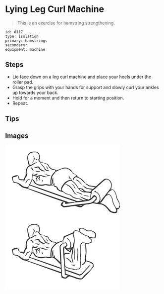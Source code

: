 # Lying Leg Curl Machine
> This is an exercise for hamstring strengthening.

``` 
id: 0117 
type: isolation 
primary: hamstrings 
secondary:  
equipment: machine 
``` 

## Steps

 - Lie face down on a leg curl machine and place your heels under the roller pad.
 - Grasp the grips with your hands for support and slowly curl your ankles up towards your back.
 - Hold for a moment and then return to starting position.
 - Repeat.

## Tips


## Images

<svg width="278pt" height="175pt" viewBox="0 0 278 175" xmlns="http://www.w3.org/2000/svg">
  <g fill="#FFF">
    <path d="M0 0h278v148.5c-2.13-2.72-.65-6.27-1.23-9.38-1.22-3.73-3.69-6.88-5.52-10.3-1.72-7.1-2.77-15.13-8.48-20.31-2.21-2.09-5.35-1.1-8.01-.93.59-.65 1.79-1.95 2.38-2.6.72-5.7 2.19-12.35-1.83-17.21-3.2-4.95-10.16-8.27-15.66-5.17-6.94 5.59-13.41 11.75-20.13 17.6-4.75-1.33-9.7-1.35-14.54-2.06-3.32-1.19-6.11-3.52-9.33-4.95-5.42-6.52-11.6-13.21-19.81-16.07-2.81-7.4-13.75-7.27-15.29-15.44-5.42-4.78-13.01-9.06-20.36-6.26-5.23 2.1-10.72 3.5-15.82 5.91-3.02-2-6.51-3.09-10.13-3.11-1.74-1.46-3.66-2.66-5.52-3.95-3.3-2.11-3-7.44-7.12-8.65-5.34-1.42-10.47-3.55-15.87-4.72-1.15-1.52-2.26-3.07-3.4-4.61.92-2.6 2.5-5.26 1.94-8.12-.66-2.62-1.3-5.3-2.53-7.72-2.2-1.88-4.52-4.32-7.66-4.21-5.51-.17-11.94-.64-16.05 3.81-4.6 3.69-5.2 10.28-4 15.68 1.14 4.87.82 10.45 4.45 14.36-5.45 1.74-7.92 7.64-8.48 12.88-.16 3.5-.42 7-.58 10.5-1.98 2.95-3.41 6.21-4.66 9.52-3.36-.06-6.71-.2-10.06-.47-.76-3.74-1.86-9.16-6.55-9.49-4.32.96-9.21 1.61-12.22 5.22 1.71 4.29 1.53 9.36 4.81 12.94 4.3.9 9.39.82 12.57 4.35 4.27 4.61 9.81 8.1 16.13 8.95 11.02 3.38 21.69 7.85 32.6 11.58 20.7 7.64 41.47 15.08 62.36 22.19.34 1.31.63 2.65 1.12 3.92 7.9-.36 15.56-2.49 23.42-3.21-.75-.54-1.49-1.07-2.23-1.6-3.27.34-6.52.79-9.78 1.13-3.14.5-5.98-1.28-8.78-2.38-31.71-10.15-63.01-21.66-94.65-32.04 1.53-.93 3.04-1.89 4.54-2.86.07-.88.23-2.65.3-3.53 3.18.47 6.23 1.48 9.17 2.73 34.45 12.33 68.78 25 103.51 36.53l-3.02.06c.77.51 1.54 1.03 2.31 1.54 6.6-.5 13.2-.98 19.75-1.93 6.24-.8 12.9-1.24 18.23-4.96 2.9-2.51 5.42-5.51 8.8-7.42 1.02 1.36 3.43 2.51 2.49 4.54-3.03 6.24-9.38 10.26-16.14 11.32-13.18 2.2-26.57 2.75-39.75 4.92-6.76 1.34-13.67 1.71-20.52 2.35-2.2.36-3.29-2.06-4.65-3.33 1.13-2.12 2.2-4.27 3.21-6.45-.94.07-2.84.2-3.78.27-1.79 2.2-3.45 4.62-3.45 7.58 2.48 1.69 4.62 3.96 7.4 5.16 8.75-.49 17.37-2.45 26.09-3.32 2.45-.39 4.7.84 6.95 1.58 3.16 1.22 6.65 1.57 10 1.13 2.63-1.36 4.65-3.6 6.84-5.54 6.41-1.26 13.17-1.06 19.23-3.74 1.59-.81 3.32 0 4.94.25 6.37 1.74 13.18 1.14 19.42 3.46 6.99 3 12.07 9.02 16.25 15.16 4.26 3.56 9.79 5.43 15.35 4.74 4.8.24 5.19-6.08 4.23-9.45 3.86 1.65 5.32-3.08 6.76-5.54l.04.48V175H0V0z"/>
    <path d="M63.96 18.53c3.64-.88 7.45-1.27 11.18-.69 7.05 2.25 10.06 12.95 4.33 18.06 1.9 1.98 3.39 4.3 4.71 6.7 3.83-.49 7.79.06 11.17 1.98.33.45.99 1.36 1.32 1.81 1.92.28 4.23-.29 5.73 1.26 2.4 3.25 3.67 7.47 7.34 9.63 2.76 2.79 6.85 3.08 10.54 3.25.7.78 1.42 1.56 2.14 2.33-3.58 2.61-6.44 6.11-9.1 9.62-2.21 2.73-2.27 6.3-3.15 9.54-1.27 4.46-.32 9.09-.45 13.64-3.68.53-7.22-.8-10.86-.97-4.37-.44-8.5 1.79-12.89.89-5.97.61-12.12-2.29-14.75-7.82-.93-2.53-3.37-3.61-5.54-4.84-.11-2.97.37-5.92.72-8.86 4.2.14 11.2.98 12.01-4.7-3.77.86-7.29 2.6-11.15 3.12.73-1.2 1.44-2.42 2.12-3.66-1.3.76-2.86 1.28-3.84 2.5-.47 3.33-.18 6.76-1.01 10.05-.88 4.8-3.34 9.1-5.84 13.22-1.22 2.02-1.38 4.58-2.89 6.43-5.1 1.21-10.71.48-14.83-2.94-4.79-4.06-10.47-7.81-16.96-8-1.06-.32-2.13-.63-3.21-.92-1.63-3.46-2.85-7.42-1.91-11.25 3.69-.22 7.19-1.1 10.29-3.15 3.44 1.22 2.44 6.03 4.25 8.74 3.38 2.12 7.34 1.92 11.13 1.35l-.64 2.84c2.89-.28 3.24-3.43 4.08-5.59.73-2.69 2.66-4.76 4.17-7.03.4-2.36.99-4.69 1.54-7.02-.5.44-1.52 1.33-2.02 1.77.68-4.02-.22-8.39 1.97-12.04 1.79-4.6 6.38-7.27 10.99-8.32 4.36-2.25 7.96-6.22 13.2-6.43-.27-.28-.79-.85-1.05-1.14-3 .84-6.24 1.26-8.85 3.08-2.3 1.57-4.74 2.94-7.39 3.83-.23.33-.68 1-.91 1.34-1.49-6.33-3.8-12.55-4.37-19.04-.86-5.69 3.5-10.87 8.68-12.57m2.93 8.99c.87 1.14 2.13 2.03 2.66 3.4.11 4.89-2.81 8.95-4.31 13.4 2.31-1.51 3.4-4.11 3.52-6.79 1.01-1.09 1.94-2.25 2.85-3.43-.43-2.88-1.17-6.33-4.72-6.58m6.17 8.99c.33.13 1 .39 1.34.53 1.09-1.52 2.79-2.28 4.39-3.12-2.47-.77-4.61.27-5.73 2.59m10.86 6.84c4.51 5.24 10.01 10.03 12.24 16.79 3.08 2.54 7.08 3.16 10.96 3.07-1.31-2.97-4.82-1.89-7.18-3.07-2.38-1.69-3.69-4.37-5.49-6.59-2.75-4.08-6.28-7.68-10.53-10.2m14.97 7.42c1.15 2.62 2.38 5.19 3.43 7.85 1.51-3.22-.95-6.07-3.43-7.85m-29.18 3.89c3.22 2.03 6.79-.31 10.18-.47 1.85 4.67 6.23 7.16 10.54 9.17 2.23.41 4.52.22 6.78.3-3.05-1.64-6.53-2.38-9.38-4.39-1.88-1.42-4.67-2.54-4.51-5.35l-2.93-2.18c-3.58.9-7.19 1.7-10.68 2.92m-8.77 1.45c.93.23 1.86.46 2.8.68 1.17 2.13 2 5.17 5 5.04-1.22-2.71-2.88-5.18-4.42-7.7-1.12.67-2.25 1.33-3.38 1.98m11.77 6.36c2.48 2.3 5.92 3.28 9.25 3.24.99-.78 1.79-1.75 2.65-2.66-3.98 1.14-7.97.21-11.9-.58m24.23 7.56c2.81 4.25 8.52 5.33 13.09 3.58-4.53-.52-8.98-1.56-13.09-3.58M70.6 76.41c1.94 1.28 4.28 1.34 6.51 1.5-1.29 1.14-2.6 2.26-3.91 3.39.64.3 1.93.9 2.58 1.2.04 1.92-.01 3.85-.01 5.77.8-1 1.58-2.01 2.34-3.04-.38-1.48-.74-2.96-1.08-4.45.79-1.25 1.52-2.54 2.14-3.9 1.08-.6 2.16-1.19 3.25-1.77.99 2.88-1.65 4.28-3.32 6.03l2.2-.09c.89 2.04 1.53 4.17 2.4 6.21 0-2.32-.12-4.66-1.16-6.78 2.97-1.42 1.16-4.15.48-6.39 3.33-.29 6.07 1.64 9.11 2.55 3.79.5 7.72 1.98 11.42.31-6.82.18-12.86-4.24-19.61-4.35-4.4 1.52-8.47 4.13-13.34 3.81m-18.07 8.27c-1.34 2.7-2.56 5.47-4.55 7.79 3.74-.69 4.91-4.67 6.58-7.54 1.67-.56 5.3.05 4.47-2.81-2.2.76-4.38 1.6-6.5 2.56m35.98-2.57c.47 2.46.96 4.92 1.07 7.42.5-1.05 1.01-2.11 1.52-3.16-.34-.4-1.03-1.2-1.37-1.6-.39-.89-.8-1.78-1.22-2.66z"/>
    <path d="M121.68 65.38c7.77-4.29 16.08-9.09 25.26-8.75 5.56 0 9.07 4.64 13.26 7.53 1.71 3.24 4.52 6.62 8.47 6.79 1.25 1.22 2.5 2.45 3.79 3.64-4.25 1.76-10.8 6.16-7.54 11.4 1.11-3.58 2.78-7.83 7.06-8.38 3.5.71 6.66 2.52 9.72 4.31 4.32 3.49 7.88 8.02 13.01 10.45.01.5.04 1.51.06 2.02 3.63 2.04 6.72 5.64 11.14 5.8 3.9.18 7.78.58 11.55 1.68-1.8 1.63-3.61 3.25-5.45 4.84-3.4-1.64-7.2-1.66-10.87-2-4.86-1.1-8.59-4.7-12.97-6.84 1.67 3.15 4.7 5.29 7.6 7.22 4.82 1.25 9.73 2.23 14.67 2.85-1.68 1.4-3.22 2.99-4.06 5.06-3.76-.42-7.57-.39-11.3-.97-3.26-1.51-5.37-4.59-8.14-6.76-2.59-.49-5.26-.48-7.82-1.14-.26.16-.78.48-1.04.63-4.3-7.06-8.74-15.07-16.71-18.48.12-.43.35-1.29.46-1.72-10.17-1.37-19.19 5.96-23.74 14.48-2.66 3.19-3.38 7.46-2.62 11.48-2.38-1.65-5.89-2.11-7.22-4.95-.98-1.62-1.4-3.61-2.82-4.94-1.91-1.12-4.18-1.33-6.24-2.1.18-2.33.28-4.69-.16-7-.53 1.3-1.1 2.59-1.7 3.86-1.51.96-3.32 1.34-4.95 2.07.6-4.53-1.61-9.06-.07-13.5.77-2.66 1.08-5.42 1.7-8.11 2.08-3.8 5.45-6.73 7.67-10.47m32.45 9.57c-1.06 4.45 3.09 8.44 7.4 8.21-1.45-1.25-3.11-2.23-4.55-3.49-1.37-1.53-1.36-3.72-1.72-5.62-.28.22-.85.67-1.13.9m-40.29 13.11c.55 2.57-.35 6.32 2.82 7.38-.12-5.76-.28-11.51-.49-17.27-1.45 3.08-3.07 6.39-2.33 9.89m56.66-5c2.64 3.63 7.76 4.43 10.34 8.16 1.41 1.89 3.02 3.65 5.1 4.81-3.5-5.8-8.42-11.68-15.44-12.97zM235.5 89.5c2.69-2.25 5.33-4.7 8.49-6.25 4.64-.61 9.08 2.79 10.74 7 2.45 4.2 1.87 9.31.52 13.75-4.08 5.91-8.74 11.4-12.97 17.2-1.25 1.77-2.61 3.46-4.23 4.91-3.04 3.54-5.51 7.52-8.52 11.08 3.13-9.24-.64-20.84-10.02-24.68-.1-.63-.28-1.9-.38-2.53-.31.43-.92 1.29-1.23 1.72-1.07.22-2.14.45-3.2.69 1.94 1.03 3.99 1.88 6.18 2.24 2.57 2.28 5.28 4.61 6.73 7.81 1.53 4.97 2.3 11.23-1.74 15.27-3.05 2.87-7.55 1.88-11 .38 2.1-2.06 4.09-4.23 6.33-6.13.26-2.19.45-4.38.42-6.58-1.63-1.42-3.09-3.02-4.7-4.47-3.69-.1-5.67 3.35-6.78 6.37-.37.18-1.12.54-1.49.73-.48-2.27-1.88-4.66-.68-6.93 1.17-2.82 1.73-5.84 1.74-8.88 3.73-3.84 8.37-6.68 12.18-10.44 4.29-4.37 9.54-7.67 13.61-12.26z"/>
    <path d="M65.88 84.14c2.65 2.85 3.87 6.68 6.57 9.53 3.51 1.47 6.68 3.81 10.49 4.48 4.09.65 8.29.27 12.25-.87 4.31-1.35 8.45 1.79 12.78.82 3.3-.54 6.66-.08 9.94-.74.42 1.25.81 2.52 1.2 3.79 1.56.32 3.17.49 4.68 1.05 1.5 1.98 1.11 5.22 3.63 6.43 3.24 1.87 6.44 4.26 10.35 4.33 4.51 1.19 7.62 5.52 12.36 6.28 3.4.4 6.46 2.03 9.34 3.78 4.11 5.32 11.4 6.86 17.76 7.07 3.42.67 6.52 2.33 9.58 3.95-5.3.17-10.94 2.88-15.97.11-37.21-12.47-74.01-26.09-111.23-38.57 2.59-3.51 4.54-7.45 6.27-11.44z"/>
    <path d="M148.86 90.58c2.92-2.92 7.1-4.3 11.18-4.19 6.39 3.77 11.16 9.59 14.83 15.96 4.27 5.17 9.04 10.98 16.09 12.01 5.49.41 11.58-.21 16.53 2.34-1.42 3.91-1.59 8.1-.74 12.16-1.7.98-3.37 2.01-5.03 3.05-7.45-1.61-14.07-5.41-21.27-7.71 4.94 3.91 10.66 6.9 16.61 8.96-2.52.03-5.05.47-7.57.21-3.71-.86-6.57-3.87-10.47-4.16-4.48-.35-8.64-2.08-12.96-3.18-3.53-1.34-5.6-5.06-9.14-6.33-7.47-1.12-14.03-5.29-19.68-10.09-.94-3.24 1.34-6.09 2.91-8.69 1.96-4.13 5.26-7.43 8.71-10.34m10.31 2.57c3.02 2.54 6.43 4.99 7.96 8.79.67 1.77 1.95 3.14 3.6 4.04-2.33-5.33-5.69-10.94-11.56-12.83m-13.61 1.84c2.27 1.79 5.14 2.44 7.67 3.74 2.01 1.3 3.47 3.25 5.24 4.85 4.24 3.64 5.87 9.25 9.33 13.52 1.9 2.35 5.07 2.56 7.75 3.45-3.73-1.83-7.26-4.25-8.63-8.38-2.66-5.19-6.32-9.79-10.82-13.5-3.25-1.85-6.62-4.01-10.54-3.68m26.54 18.24c1.09 1.27 2.34 2.46 4.12 2.59 3.99.63 7.09 4.14 11.33 3.51-4.5-3.51-10.12-4.52-15.45-6.1m16.93 8.08c3.66 2.52 8.5 1.45 12.46 3.34.09-.4.28-1.19.38-1.59-4.25-.77-8.51-1.64-12.84-1.75z"/>
    <path d="M180.08 105.86c4.67-.43 7.78 3.12 10.31 6.46-3.96-.96-8.05-2.95-10.31-6.46zM246.56 119.39c3.51-5.11 8.09-10.99 14.97-10.76 2.52 2.97 5.11 6.17 5.85 10.1 1.26 5.56 2.03 11.52 5.62 16.17 3.62 5.23 2.95 11.79 1.65 17.65-2.16-.05-4.31-.2-6.39-.76-1.44-4.3-4.75-7.66-5.96-12.04-.55-2.28-1.34-4.51-1.72-6.83-.48-4.7-3.17-8.83-6.12-12.37-1.97-2.4-5.3-1.11-7.9-1.16z"/>
    <path d="M244.14 123.03c2.86-1.32 7.16-4 9.82-1.03 5.12 4.99 5.36 12.58 7.08 19.08 3.09 5.83 6.92 11.51 8.35 18.05-1.23 3.58-5.6 2.16-8.45 2.03-6.54-1.04-9.55-7.62-13.96-11.72-4.63-5.04-10.87-8.2-17.56-9.43 1.28-.83 3.04-1.13 3.96-2.45 3.66-4.79 7.05-9.79 10.76-14.53zM176.74 146.43c3.44-.53 6.9-.88 10.36-1.29-1.01.61-2.01 1.23-3 1.85-2.46-.2-4.91-.37-7.36-.56z"/>
  </g>
  <g fill="#333">
    <path d="M58.03 20.05c4.11-4.45 10.54-3.98 16.05-3.81 3.14-.11 5.46 2.33 7.66 4.21 1.23 2.42 1.87 5.1 2.53 7.72.56 2.86-1.02 5.52-1.94 8.12 1.14 1.54 2.25 3.09 3.4 4.61 5.4 1.17 10.53 3.3 15.87 4.72 4.12 1.21 3.82 6.54 7.12 8.65 1.86 1.29 3.78 2.49 5.52 3.95 3.62.02 7.11 1.11 10.13 3.11 5.1-2.41 10.59-3.81 15.82-5.91 7.35-2.8 14.94 1.48 20.36 6.26 1.54 8.17 12.48 8.04 15.29 15.44 8.21 2.86 14.39 9.55 19.81 16.07 3.22 1.43 6.01 3.76 9.33 4.95 4.84.71 9.79.73 14.54 2.06 6.72-5.85 13.19-12.01 20.13-17.6 5.5-3.1 12.46.22 15.66 5.17 4.02 4.86 2.55 11.51 1.83 17.21-.59.65-1.79 1.95-2.38 2.6 2.66-.17 5.8-1.16 8.01.93 5.71 5.18 6.76 13.21 8.48 20.31 1.83 3.42 4.3 6.57 5.52 10.3.58 3.11-.9 6.66 1.23 9.38v1.31l-.04-.48c-1.44 2.46-2.9 7.19-6.76 5.54.96 3.37.57 9.69-4.23 9.45-5.56.69-11.09-1.18-15.35-4.74-4.18-6.14-9.26-12.16-16.25-15.16-6.24-2.32-13.05-1.72-19.42-3.46-1.62-.25-3.35-1.06-4.94-.25-6.06 2.68-12.82 2.48-19.23 3.74-2.19 1.94-4.21 4.18-6.84 5.54-3.35.44-6.84.09-10-1.13-2.25-.74-4.5-1.97-6.95-1.58-8.72.87-17.34 2.83-26.09 3.32-2.78-1.2-4.92-3.47-7.4-5.16 0-2.96 1.66-5.38 3.45-7.58.94-.07 2.84-.2 3.78-.27-1.01 2.18-2.08 4.33-3.21 6.45 1.36 1.27 2.45 3.69 4.65 3.33 6.85-.64 13.76-1.01 20.52-2.35 13.18-2.17 26.57-2.72 39.75-4.92 6.76-1.06 13.11-5.08 16.14-11.32.94-2.03-1.47-3.18-2.49-4.54-3.38 1.91-5.9 4.91-8.8 7.42-5.33 3.72-11.99 4.16-18.23 4.96-6.55.95-13.15 1.43-19.75 1.93-.77-.51-1.54-1.03-2.31-1.54l3.02-.06c-34.73-11.53-69.06-24.2-103.51-36.53-2.94-1.25-5.99-2.26-9.17-2.73-.07.88-.23 2.65-.3 3.53-1.5.97-3.01 1.93-4.54 2.86 31.64 10.38 62.94 21.89 94.65 32.04 2.8 1.1 5.64 2.88 8.78 2.38 3.26-.34 6.51-.79 9.78-1.13.74.53 1.48 1.06 2.23 1.6-7.86.72-15.52 2.85-23.42 3.21-.49-1.27-.78-2.61-1.12-3.92-20.89-7.11-41.66-14.55-62.36-22.19-10.91-3.73-21.58-8.2-32.6-11.58-6.32-.85-11.86-4.34-16.13-8.95-3.18-3.53-8.27-3.45-12.57-4.35-3.28-3.58-3.1-8.65-4.81-12.94 3.01-3.61 7.9-4.26 12.22-5.22 4.69.33 5.79 5.75 6.55 9.49 3.35.27 6.7.41 10.06.47 1.25-3.31 2.68-6.57 4.66-9.52.16-3.5.42-7 .58-10.5.56-5.24 3.03-11.14 8.48-12.88-3.63-3.91-3.31-9.49-4.45-14.36-1.2-5.4-.6-11.99 4-15.68m5.93-1.52c-5.18 1.7-9.54 6.88-8.68 12.57.57 6.49 2.88 12.71 4.37 19.04.23-.34.68-1.01.91-1.34 2.65-.89 5.09-2.26 7.39-3.83 2.61-1.82 5.85-2.24 8.85-3.08.26.29.78.86 1.05 1.14-5.24.21-8.84 4.18-13.2 6.43-4.61 1.05-9.2 3.72-10.99 8.32-2.19 3.65-1.29 8.02-1.97 12.04.5-.44 1.52-1.33 2.02-1.77-.55 2.33-1.14 4.66-1.54 7.02-1.51 2.27-3.44 4.34-4.17 7.03-.84 2.16-1.19 5.31-4.08 5.59l.64-2.84c-3.79.57-7.75.77-11.13-1.35-1.81-2.71-.81-7.52-4.25-8.74-3.1 2.05-6.6 2.93-10.29 3.15-.94 3.83.28 7.79 1.91 11.25 1.08.29 2.15.6 3.21.92 6.49.19 12.17 3.94 16.96 8 4.12 3.42 9.73 4.15 14.83 2.94 1.51-1.85 1.67-4.41 2.89-6.43 2.5-4.12 4.96-8.42 5.84-13.22.83-3.29.54-6.72 1.01-10.05.98-1.22 2.54-1.74 3.84-2.5-.68 1.24-1.39 2.46-2.12 3.66 3.86-.52 7.38-2.26 11.15-3.12-.81 5.68-7.81 4.84-12.01 4.7-.35 2.94-.83 5.89-.72 8.86 2.17 1.23 4.61 2.31 5.54 4.84 2.63 5.53 8.78 8.43 14.75 7.82 4.39.9 8.52-1.33 12.89-.89 3.64.17 7.18 1.5 10.86.97.13-4.55-.82-9.18.45-13.64.88-3.24.94-6.81 3.15-9.54 2.66-3.51 5.52-7.01 9.1-9.62-.72-.77-1.44-1.55-2.14-2.33-3.69-.17-7.78-.46-10.54-3.25-3.67-2.16-4.94-6.38-7.34-9.63-1.5-1.55-3.81-.98-5.73-1.26-.33-.45-.99-1.36-1.32-1.81-3.38-1.92-7.34-2.47-11.17-1.98-1.32-2.4-2.81-4.72-4.71-6.7 5.73-5.11 2.72-15.81-4.33-18.06-3.73-.58-7.54-.19-11.18.69m57.72 46.85c-2.22 3.74-5.59 6.67-7.67 10.47-.62 2.69-.93 5.45-1.7 8.11-1.54 4.44.67 8.97.07 13.5 1.63-.73 3.44-1.11 4.95-2.07.6-1.27 1.17-2.56 1.7-3.86.44 2.31.34 4.67.16 7 2.06.77 4.33.98 6.24 2.1 1.42 1.33 1.84 3.32 2.82 4.94 1.33 2.84 4.84 3.3 7.22 4.95-.76-4.02-.04-8.29 2.62-11.48 4.55-8.52 13.57-15.85 23.74-14.48-.11.43-.34 1.29-.46 1.72 7.97 3.41 12.41 11.42 16.71 18.48.26-.15.78-.47 1.04-.63 2.56.66 5.23.65 7.82 1.14 2.77 2.17 4.88 5.25 8.14 6.76 3.73.58 7.54.55 11.3.97.84-2.07 2.38-3.66 4.06-5.06-4.94-.62-9.85-1.6-14.67-2.85-2.9-1.93-5.93-4.07-7.6-7.22 4.38 2.14 8.11 5.74 12.97 6.84 3.67.34 7.47.36 10.87 2 1.84-1.59 3.65-3.21 5.45-4.84-3.77-1.1-7.65-1.5-11.55-1.68-4.42-.16-7.51-3.76-11.14-5.8-.02-.51-.05-1.52-.06-2.02-5.13-2.43-8.69-6.96-13.01-10.45-3.06-1.79-6.22-3.6-9.72-4.31-4.28.55-5.95 4.8-7.06 8.38-3.26-5.24 3.29-9.64 7.54-11.4-1.29-1.19-2.54-2.42-3.79-3.64-3.95-.17-6.76-3.55-8.47-6.79-4.19-2.89-7.7-7.53-13.26-7.53-9.18-.34-17.49 4.46-25.26 8.75M235.5 89.5c-4.07 4.59-9.32 7.89-13.61 12.26-3.81 3.76-8.45 6.6-12.18 10.44-.01 3.04-.57 6.06-1.74 8.88-1.2 2.27.2 4.66.68 6.93.37-.19 1.12-.55 1.49-.73 1.11-3.02 3.09-6.47 6.78-6.37 1.61 1.45 3.07 3.05 4.7 4.47.03 2.2-.16 4.39-.42 6.58-2.24 1.9-4.23 4.07-6.33 6.13 3.45 1.5 7.95 2.49 11-.38 4.04-4.04 3.27-10.3 1.74-15.27-1.45-3.2-4.16-5.53-6.73-7.81-2.19-.36-4.24-1.21-6.18-2.24 1.06-.24 2.13-.47 3.2-.69.31-.43.92-1.29 1.23-1.72.1.63.28 1.9.38 2.53 9.38 3.84 13.15 15.44 10.02 24.68 3.01-3.56 5.48-7.54 8.52-11.08 1.62-1.45 2.98-3.14 4.23-4.91 4.23-5.8 8.89-11.29 12.97-17.2 1.35-4.44 1.93-9.55-.52-13.75-1.66-4.21-6.1-7.61-10.74-7-3.16 1.55-5.8 4-8.49 6.25M65.88 84.14c-1.73 3.99-3.68 7.93-6.27 11.44 37.22 12.48 74.02 26.1 111.23 38.57 5.03 2.77 10.67.06 15.97-.11-3.06-1.62-6.16-3.28-9.58-3.95-6.36-.21-13.65-1.75-17.76-7.07-2.88-1.75-5.94-3.38-9.34-3.78-4.74-.76-7.85-5.09-12.36-6.28-3.91-.07-7.11-2.46-10.35-4.33-2.52-1.21-2.13-4.45-3.63-6.43-1.51-.56-3.12-.73-4.68-1.05-.39-1.27-.78-2.54-1.2-3.79-3.28.66-6.64.2-9.94.74-4.33.97-8.47-2.17-12.78-.82-3.96 1.14-8.16 1.52-12.25.87-3.81-.67-6.98-3.01-10.49-4.48-2.7-2.85-3.92-6.68-6.57-9.53m82.98 6.44c-3.45 2.91-6.75 6.21-8.71 10.34-1.57 2.6-3.85 5.45-2.91 8.69 5.65 4.8 12.21 8.97 19.68 10.09 3.54 1.27 5.61 4.99 9.14 6.33 4.32 1.1 8.48 2.83 12.96 3.18 3.9.29 6.76 3.3 10.47 4.16 2.52.26 5.05-.18 7.57-.21-5.95-2.06-11.67-5.05-16.61-8.96 7.2 2.3 13.82 6.1 21.27 7.71 1.66-1.04 3.33-2.07 5.03-3.05-.85-4.06-.68-8.25.74-12.16-4.95-2.55-11.04-1.93-16.53-2.34-7.05-1.03-11.82-6.84-16.09-12.01-3.67-6.37-8.44-12.19-14.83-15.96-4.08-.11-8.26 1.27-11.18 4.19m31.22 15.28c2.26 3.51 6.35 5.5 10.31 6.46-2.53-3.34-5.64-6.89-10.31-6.46m66.48 13.53c2.6.05 5.93-1.24 7.9 1.16 2.95 3.54 5.64 7.67 6.12 12.37.38 2.32 1.17 4.55 1.72 6.83 1.21 4.38 4.52 7.74 5.96 12.04 2.08.56 4.23.71 6.39.76 1.3-5.86 1.97-12.42-1.65-17.65-3.59-4.65-4.36-10.61-5.62-16.17-.74-3.93-3.33-7.13-5.85-10.1-6.88-.23-11.46 5.65-14.97 10.76m-2.42 3.64c-3.71 4.74-7.1 9.74-10.76 14.53-.92 1.32-2.68 1.62-3.96 2.45 6.69 1.23 12.93 4.39 17.56 9.43 4.41 4.1 7.42 10.68 13.96 11.72 2.85.13 7.22 1.55 8.45-2.03-1.43-6.54-5.26-12.22-8.35-18.05-1.72-6.5-1.96-14.09-7.08-19.08-2.66-2.97-6.96-.29-9.82 1.03m-67.4 23.4c2.45.19 4.9.36 7.36.56.99-.62 1.99-1.24 3-1.85-3.46.41-6.92.76-10.36 1.29z"/>
    <path d="M66.89 27.52c3.55.25 4.29 3.7 4.72 6.58-.91 1.18-1.84 2.34-2.85 3.43-.12 2.68-1.21 5.28-3.52 6.79 1.5-4.45 4.42-8.51 4.31-13.4-.53-1.37-1.79-2.26-2.66-3.4zM73.06 36.51c1.12-2.32 3.26-3.36 5.73-2.59-1.6.84-3.3 1.6-4.39 3.12-.34-.14-1.01-.4-1.34-.53zM83.92 43.35c4.25 2.52 7.78 6.12 10.53 10.2 1.8 2.22 3.11 4.9 5.49 6.59 2.36 1.18 5.87.1 7.18 3.07-3.88.09-7.88-.53-10.96-3.07-2.23-6.76-7.73-11.55-12.24-16.79z"/>
    <path d="M98.89 50.77c2.48 1.78 4.94 4.63 3.43 7.85-1.05-2.66-2.28-5.23-3.43-7.85zM69.71 54.66c3.49-1.22 7.1-2.02 10.68-2.92l2.93 2.18c-.16 2.81 2.63 3.93 4.51 5.35 2.85 2.01 6.33 2.75 9.38 4.39-2.26-.08-4.55.11-6.78-.3-4.31-2.01-8.69-4.5-10.54-9.17-3.39.16-6.96 2.5-10.18.47zM60.94 56.11c1.13-.65 2.26-1.31 3.38-1.98 1.54 2.52 3.2 4.99 4.42 7.7-3 .13-3.83-2.91-5-5.04-.94-.22-1.87-.45-2.8-.68zM72.71 62.47c3.93.79 7.92 1.72 11.9.58-.86.91-1.66 1.88-2.65 2.66-3.33.04-6.77-.94-9.25-3.24zM96.94 70.03c4.11 2.02 8.56 3.06 13.09 3.58-4.57 1.75-10.28.67-13.09-3.58zM70.6 76.41c4.87.32 8.94-2.29 13.34-3.81 6.75.11 12.79 4.53 19.61 4.35-3.7 1.67-7.63.19-11.42-.31-3.04-.91-5.78-2.84-9.11-2.55.68 2.24 2.49 4.97-.48 6.39 1.04 2.12 1.16 4.46 1.16 6.78-.87-2.04-1.51-4.17-2.4-6.21l-2.2.09c1.67-1.75 4.31-3.15 3.32-6.03-1.09.58-2.17 1.17-3.25 1.77-.62 1.36-1.35 2.65-2.14 3.9.34 1.49.7 2.97 1.08 4.45-.76 1.03-1.54 2.04-2.34 3.04 0-1.92.05-3.85.01-5.77-.65-.3-1.94-.9-2.58-1.2 1.31-1.13 2.62-2.25 3.91-3.39-2.23-.16-4.57-.22-6.51-1.5zM154.13 74.95c.28-.23.85-.68 1.13-.9.36 1.9.35 4.09 1.72 5.62 1.44 1.26 3.1 2.24 4.55 3.49-4.31.23-8.46-3.76-7.4-8.21zM113.84 88.06c-.74-3.5.88-6.81 2.33-9.89.21 5.76.37 11.51.49 17.27-3.17-1.06-2.27-4.81-2.82-7.38zM52.53 84.68c2.12-.96 4.3-1.8 6.5-2.56.83 2.86-2.8 2.25-4.47 2.81-1.67 2.87-2.84 6.85-6.58 7.54 1.99-2.32 3.21-5.09 4.55-7.79z"/>
    <path d="M88.51 82.11c.42.88.83 1.77 1.22 2.66.34.4 1.03 1.2 1.37 1.6-.51 1.05-1.02 2.11-1.52 3.16-.11-2.5-.6-4.96-1.07-7.42zM170.5 83.06c7.02 1.29 11.94 7.17 15.44 12.97-2.08-1.16-3.69-2.92-5.1-4.81-2.58-3.73-7.7-4.53-10.34-8.16zM159.17 93.15c5.87 1.89 9.23 7.5 11.56 12.83-1.65-.9-2.93-2.27-3.6-4.04-1.53-3.8-4.94-6.25-7.96-8.79zM145.56 94.99c3.92-.33 7.29 1.83 10.54 3.68 4.5 3.71 8.16 8.31 10.82 13.5 1.37 4.13 4.9 6.55 8.63 8.38-2.68-.89-5.85-1.1-7.75-3.45-3.46-4.27-5.09-9.88-9.33-13.52-1.77-1.6-3.23-3.55-5.24-4.85-2.53-1.3-5.4-1.95-7.67-3.74zM172.1 113.23c5.33 1.58 10.95 2.59 15.45 6.1-4.24.63-7.34-2.88-11.33-3.51-1.78-.13-3.03-1.32-4.12-2.59zM189.03 121.31c4.33.11 8.59.98 12.84 1.75-.1.4-.29 1.19-.38 1.59-3.96-1.89-8.8-.82-12.46-3.34z"/>
  </g>
</svg>

<svg width="278pt" height="175pt" viewBox="0 0 278 175" xmlns="http://www.w3.org/2000/svg">
  <g fill="#FFF">
    <path d="M0 0h278v175H0V0m62.85 16.89c-3.31 1.36-6.07 3.92-7.97 6.92-2.95 6.56-.32 13.56.58 20.24.6 2.42 1.34 5.46 4.08 6.27-3.24-.7-5.05 2.14-6.78 4.24-3.7 5.63-2.76 12.57-3.35 18.94-2.07 2.88-3.45 6.15-4.62 9.47-3.39-.03-6.78-.16-10.15-.51-.56-3.86-1.9-9.14-6.59-9.54-4.31 1.3-9.49 1.51-12.28 5.57 2.5 4.01 1 9.98 5.53 12.72l.04.14c4.1.87 9.05.75 11.99 4.24 4.26 4.54 9.77 8.29 16.14 8.77 7.85 2.26 15.35 5.63 23.13 8.16 20.89 7.87 42.03 15.06 62.99 22.72.11 3.25.34 6.5 1.08 9.68 3.23 1.59 6.61 3.18 10.33 2.88 2.77-1.63 4.98-4.09 7.78-5.68 10.27 1.6 19.45 8.62 30.19 7.49 4.19-1.78 6.52-6.01 9.84-8.91 7.33-6.43 12.96-14.48 19.5-21.66-.4-2.66.03-5.64-1.33-8.04-4.67-4.72-11.71-5.02-17.55-7.5.85-3.46.61-6.97.36-10.48 2.1-9.71.73-19.73-.26-29.51 2.44.02 4.89 0 7.32-.34 2.52-1.37 5.65-1.64 7.87-3.46.28-4.32-2.11-8.19-6.02-10 4.55.59 9.16 1.34 13.68.11.89-2.82 2.12-5.7 1.9-8.71-1.14-4.52-5.37-7.23-9.42-8.86-3.66-1.77-7.77.27-11.56-.74-4.08-1.96-7.69-5.22-12.37-5.67-2.37-.51-4.73.26-7.05.62-.6 1.2-1.2 2.41-1.65 3.68.68.84 1.41 1.65 2.18 2.43.57-1.57 1.12-3.15 1.68-4.73 5.96-2.9 11.01 2.67 15.98 5.16 3.87.86 7.88-.09 11.79.42 3.22 1.52 6.52 3.57 7.97 6.99.71 2.98-.81 5.8-1.75 8.54-4.03-.22-7.97-1.22-12.02-1.28a99.6 99.6 0 0 0-1.36-2.74c-3.71-.95-7.42-1.95-10.99-3.34-4.08-2.19-7.5-5.41-11.45-7.81-2.95-1.39-6.13-2.27-9.32-2.88-3.34.03-5.27 3.05-7.04 5.43-7.45 3.1-14.71 6.65-22.23 9.58-.32 1.8-.64 3.62-.62 5.46-.83 1.74-.69 4.46-3.03 4.87-5.36 1.77-10.59 3.98-16.08 5.36l1.55-1.29c-.91-.36-2.72-1.07-3.63-1.43-1.89-.33-3.8-.47-5.7-.64-1.84-2.05-4.44-3.1-6.54-4.81-1.48-1.71-1.92-4.03-3.17-5.89-1.98-2.37-5.25-2.6-8.01-3.46-3.59-.87-6.88-2.81-10.62-3.1-1.19-1.56-2.32-3.17-3.49-4.75 1.02-2.61 2.61-5.33 1.95-8.24-.7-2.64-1.58-5.23-2.38-7.84-2.58-1.35-4.61-4.14-7.78-3.95-3.76-.12-7.6-.21-11.27.69z"/>
    <path d="M55.5 27.17c1.38-5.06 6.3-8.82 11.48-9.2 3.81-.46 8.32-1.08 11.42 1.72 3.68 3.21 4.73 8.64 3.57 13.25-.88.93-1.75 1.88-2.6 2.83 1.89 2.07 3.45 4.4 4.81 6.85 3.83-.46 7.8.02 11.16 2.03.32.43.96 1.31 1.29 1.75 1.91.27 4.17-.2 5.69 1.26 2.47 3.25 3.74 7.49 7.43 9.69 2.76 2.73 6.82 3.03 10.48 3.2.71.78 1.43 1.54 2.15 2.3-4.18 3.32-7.94 7.4-10.52 12.1-2.26 6.67-2.72 13.71-2.15 20.71-3.65.46-7.16-.82-10.77-.99-4.41-.46-8.57 1.79-12.98.88-5.95.57-12.07-2.26-14.7-7.78-.99-2.55-3.4-3.79-5.71-4.92.25-2.91.51-5.83.79-8.74 4.29.04 11.2.99 12.15-4.74-3.81.71-7.3 2.6-11.18 3.06a81.63 81.63 0 0 0 2.18-3.59c-1.37.67-2.71 1.38-4.04 2.12-.29 3.8-.15 7.67-1.18 11.38-.99 4.66-3.58 8.74-5.9 12.83-1 1.84-1.18 4.1-2.54 5.73-2.84.85-5.87.67-8.77.24-5.63-1.39-9.12-6.6-14.4-8.72-3.59-2.11-7.81-2.32-11.79-3.16-1.51-3.14-2.5-6.61-2.28-10.12 1.53-2.56 4.93-1.07 7.14-2.53 1.59-.62 3.22-2.59 4.94-1.2 1.65 2.79.88 7.11 4.18 8.77 2.92 1.83 6.43.85 9.65.79-.16.69-.49 2.07-.65 2.76 2.97-.28 3.35-3.49 4.22-5.73.77-2.63 2.66-4.69 4.13-6.95.35-2.03.83-4.04 1.33-6.05-.62.08-1.85.23-2.47.31.28-.23.83-.7 1.11-.93-.68-5.71.71-12.22 5.61-15.76 2.77-2.67 7.05-2.38 9.91-4.93 3.12-2.58 6.83-4.13 10.74-5.06-7.23-1.7-12.77 4.59-19.05 6.97-1.21-7.48-4.97-14.71-3.88-22.43m11.42.3c.88 1.13 1.93 2.13 2.62 3.39.03 4.91-2.96 9-4.27 13.56 1.64-1.3 2.66-3.13 3.6-4.96-.15-.42-.45-1.27-.61-1.69 4.63-2.03 3.82-9.75-1.34-10.3m8.06 6.43c-.87 1.12-1.41 2.45-2.04 3.71 1.98-1.18 3.84-2.56 5.83-3.73-1.26-.08-2.54-.27-3.79.02m8.91 9.42c4.52 5.26 9.99 10.09 12.28 16.85 3.11 2.51 7.12 3.26 11.04 3.03-1.4-2.91-4.8-1.95-7.22-3.07-2.39-1.67-3.71-4.36-5.51-6.58-2.77-4.09-6.29-7.74-10.59-10.23m14.94 7.42c1.18 2.67 2.42 5.31 3.55 7.99 1.44-3.29-.93-6.24-3.55-7.99m-29.17 3.87c3.18 2.06 6.79-.13 10.16-.4 1.94 4.64 6.28 7.2 10.64 9.19 2.24.39 4.53.23 6.79.31-3.95-2.03-8.38-3.16-11.79-6.14-1.4-.76-2-2.16-2.16-3.68-.96-.73-1.92-1.45-2.88-2.18-3.61.89-7.23 1.72-10.76 2.9m-8.9 1.53c.97.22 1.94.44 2.91.64 1.19 2.16 2.09 5.13 5.08 5.13-1.16-2.76-2.83-5.25-4.38-7.79-1.2.68-2.4 1.35-3.61 2.02m11.9 6.3c2.46 2.35 5.92 3.31 9.26 3.31 1.02-.79 1.85-1.79 2.73-2.73-4.01 1.16-8.03.2-11.99-.58m24.19 7.66c2.92 4.14 8.67 5.4 13.21 3.39-4.59-.33-8.98-1.62-13.21-3.39m-26.32 6.32c1.95 1.24 4.27 1.36 6.51 1.54-1.29 1.12-2.59 2.22-3.88 3.33.65.31 1.96.93 2.61 1.25.04 1.96-.02 3.93 0 5.9 2.64-1.95 2.17-4.97 1.33-7.68.77-1.25 1.48-2.52 2.09-3.85 1.06-.6 2.12-1.19 3.19-1.77 1.01 2.79-1.38 4.11-3.21 5.56.98.28 1.96.52 2.96.74.23 2.02.62 4.03 1.41 5.91.12-2.34.41-4.88-1.33-6.77.58-.39 1.73-1.17 2.31-1.56-.46-1.66-1.01-3.29-1.47-4.95 3.3-.19 6.05 1.67 9.07 2.6 3.84.43 7.93 2.23 11.56.06-1.19.05-2.39.13-3.58.22-4.94-1.75-9.97-3.42-15.1-4.46-4.94.9-9.18 4.38-14.47 3.93m-18.02 8.23c-1.36 2.72-2.59 5.51-4.56 7.87 3.72-.71 4.94-4.61 6.61-7.49 2-.46 4.77-.35 4.9-3.09-2.33.86-4.68 1.69-6.95 2.71m35.94-1.97c.61 2.26.99 4.56 1.13 6.9.48-1 .96-1.99 1.45-2.98-.77-1.28-1.51-2.58-2.21-3.9l-.37-.02zM168.23 33.45c.69-.25 2.08-.76 2.77-1.01 7.77.31 13.06 6.37 19.23 10.21 4.24 1.92 10.84 1.85 12.42 7.1 1.84 2.06 4.19 3.59 5.96 5.71.17 1.4.14 2.81.15 4.23-.27-.1-.81-.3-1.07-.4-2.17 1.18-4.42 2.27-6.86 2.72-4.86 1.06-9.47-2.79-14.29-1.37-2.53 2.01-5 4.89-4.72 8.35.45 7.95.8 15.96-.32 23.88-.76 4.11.15 8.25.4 12.37-.98 5.54 1.42 11.16-.52 16.55-1.94 1.65-4.31 2.49-6.73 3.1-.38-.11-1.14-.32-1.51-.42-2.93 2.01-6.39.71-9.2-.83-6.64 0-13.02-2.28-18.52-5.91-1.4-7.13-.82-14.48-1.61-21.68-.11-2.61-1.05-6.01 1.68-7.67 3.9-1.7 8.31-.17 12.4-.25-4.14-3.21-10.25-3.64-14.7-.82-.59-5.01-.71-10.07-.15-15.07 3.55 4.22 7.14 8.72 12.65 10.43.63.93 1.27 1.86 1.93 2.78 1.62-3.62 2.71-7.57 5.47-10.55-1.2 5.39-1.64 10.9-2.49 16.36-1.44 7.1 2.41 13.68 3.71 20.47 1.39-4.06-.99-8.7-1.81-12.87-1.87-5.39 1.62-10.5 1.75-15.85.23-8.54 3.91-16.55 3.98-25.11.03-4.82-.17-9.8-1.98-14.33-1.59-3.44.39-7.07 1.98-10.12m6.6 39.53c.05 4.06.34 8.12.42 12.18-.27 7.32-1.04 14.65-.59 21.98 1.66-6.2 1.71-12.63 2.08-18.99.92-5.14-.34-10.29-1.91-15.17m-6.43.68c-1.03 5.39-.72 10.9-1.17 16.35-.38 4.49-.17 9.06.8 13.47 1.04-4.42-.11-8.97.37-13.45.06-5.45 1.43-10.99 0-16.37m-22.9 23.13c2.93 2.75 6.69 4.36 9.75 6.94 2.17 1.58 2.44 5.18 5.59 5.38-2.47-6.52-8.74-10.77-15.34-12.32m14.68 16.52c1.63 1.91 3.99 3.65 6.65 3.26 1.65-.31 2.44-2 3.48-3.13-1.48.54-2.88 1.27-4.38 1.77-2-.35-3.83-1.29-5.75-1.9z"/>
    <path d="M144.75 47.44c6.35-2.55 12.52-5.53 18.92-7.97.37 4.63 2.72 8.84 2.82 13.49.48 4.36-.96 8.59-2 12.76-.05 2.03-.45 4.03-.97 5.99-.2-.24-.62-.72-.83-.97-1.68 1.56-3.38 3.09-5.16 4.52 2.41-4.14 2.68-9.11 1.75-13.72-2.65-4.98-5.37-11.27-11.65-12.27 2.79 2.59 6.43 4.48 8.1 8.09 2.75 4.89 3.33 11.68-.19 16.34-2.91 1.94-6.43.88-9.11-.92 1.33-1.67 2.88-3.14 4.16-4.83.23-2.52-1.71-4.68-2.57-6.97l-2.55-.84c-1.53.73-3.06 1.44-4.6 2.14-.06-2.09-.46-4.19-.2-6.27 1.41-2.83 2.65-5.75 4.08-8.57zM121.53 66.58c5.01-4.82 11.59-7.12 18.05-9.28.03 1.73.18 3.46.12 5.19-3.39 1.83-7.75 3.95-7.89 8.4.32 12.68 1.08 25.36 2.01 38.01-3.91-4.21-7.98-8.41-12.95-11.36-.55-2.23-1.05-4.48-1.75-6.68a91.43 91.43 0 0 0-1.59 4.47c-1.71.73-3.43 1.41-5.14 2.13.16-5.59-1.48-11.21.69-16.64.08-5.94 4.55-10.29 8.45-14.24m-6.49 28.27c.42.02 1.26.08 1.68.11-.15-5.63-.33-11.23-.57-16.85-3.08 5.04-3.04 11.31-1.11 16.74zM188.29 61.1c2.18-.1 4.04 1.34 6.03 2.05-.99 6.43.3 12.9.42 19.35.87 4.22-1.46 8.18-1.17 12.37.37 4.23-.04 8.54-1.31 12.59-1.14 3.33-4.8 4.57-7.27 6.73 5.4 1.75 8.69-4.34 10.6-8.38 5.95 1.3 11.95 3.32 16.53 7.49.24 1.5.24 3.04.03 4.55-4.43 8.32-12.04 14.07-18.84 20.34-3.23 2.83-5.3 6.79-8.99 9.12-7.41-.03-14.01-3.48-20.96-5.48-5.5-2.3-11.33-3.66-16.8-6.06-.19-2.48-.35-4.95-.47-7.43 11.44 3.95 22.91 7.82 34.26 12.05 2.53-.9 5.21-1.84 6.95-4.01 6.37-7.4 13.44-14.17 19.6-21.74-4.26 1-6.51 4.99-9.45 7.84-4.39 4.44-8.28 9.37-12.84 13.65-1.68.4-3.32.93-4.95 1.47-10.89-5.03-22.68-7.84-33.79-12.37-.41-1.99-.47-4.03-.68-6.04 4.71 2.42 9.52 5.3 14.95 5.53 2.36.28 4.51 1.44 6.84 1.85 3.51.8 6.86-.87 10.26-1.45 5.95-.81 7.02-8.41 5.98-13.27-.05-2.92-.28-5.83-.5-8.74.29-3.31-.46-6.68.4-9.93 1.66-8 .61-16.17.21-24.22-.23-3.41 2.21-6.21 4.96-7.86z"/>
    <path d="M141.39 62.84c2.29-.12 5.27-1.41 6.86.96 1.15 4.2-3.1 6.53-6.59 6.95-.98 2.27-1.58 4.71-1.31 7.2.51 7.83.12 15.72 1.49 23.48.95 4.73.98 9.57 1.04 14.38 1.23 4.23.59 8.67 1.2 12.99.37 3.13.31 6.3.25 9.45 2.58.75 5.17 1.42 7.75 2.2-2.24 1.01-4.21 2.42-5.53 4.51-3.83.4-7.15-1.46-8.89-4.85-1.33-22.7-1.91-45.44-3.59-68.12-.56-4.77 4.14-6.81 7.32-9.15zM149.95 76.73c2.65.46 5.33.6 8.02.66-.63 1.24-1.26 2.47-1.88 3.71-1.99-1.54-3.94-3.14-6.14-4.37zM65.91 84.15c2.55 2.93 3.87 6.69 6.54 9.56 3.25 1.34 6.19 3.45 9.64 4.29 4.35.88 8.88.51 13.13-.7 4.29-1.12 8.42 1.63 12.71.84 3.11-.48 6.28-.1 9.38-.72 3.24 2.68 6.62 5.22 9.48 8.34-.03.78-.1 2.33-.13 3.11.17-.69.52-2.06.69-2.74 1.78 2.5 3.85 4.76 6.44 6.43.9 2.92.51 6.16.95 9.2-24.96-9.01-50.11-17.48-75.21-26.08 2.7-3.49 4.61-7.52 6.38-11.53zM58.58 97.76c5 .47 9.37 3.12 14.15 4.45 20.67 7.36 41.26 14.92 61.98 22.14.35 2.63.56 5.28.7 7.93-19.15-6.89-38.53-13.12-57.7-19.97-8.17-2.51-16.1-5.79-24.32-8.12 1.58-.96 3.15-1.96 4.7-2.97.16-1.16.32-2.31.49-3.46z"/>
  </g>
  <g fill="#333">
    <path d="M62.85 16.89c3.67-.9 7.51-.81 11.27-.69 3.17-.19 5.2 2.6 7.78 3.95.8 2.61 1.68 5.2 2.38 7.84.66 2.91-.93 5.63-1.95 8.24 1.17 1.58 2.3 3.19 3.49 4.75 3.74.29 7.03 2.23 10.62 3.1 2.76.86 6.03 1.09 8.01 3.46 1.25 1.86 1.69 4.18 3.17 5.89 2.1 1.71 4.7 2.76 6.54 4.81 1.9.17 3.81.31 5.7.64.91.36 2.72 1.07 3.63 1.43l-1.55 1.29c5.49-1.38 10.72-3.59 16.08-5.36 2.34-.41 2.2-3.13 3.03-4.87-.02-1.84.3-3.66.62-5.46 7.52-2.93 14.78-6.48 22.23-9.58 1.77-2.38 3.7-5.4 7.04-5.43 3.19.61 6.37 1.49 9.32 2.88 3.95 2.4 7.37 5.62 11.45 7.81 3.57 1.39 7.28 2.39 10.99 3.34.47.91.92 1.82 1.36 2.74 4.05.06 7.99 1.06 12.02 1.28.94-2.74 2.46-5.56 1.75-8.54-1.45-3.42-4.75-5.47-7.97-6.99-3.91-.51-7.92.44-11.79-.42-4.97-2.49-10.02-8.06-15.98-5.16-.56 1.58-1.11 3.16-1.68 4.73-.77-.78-1.5-1.59-2.18-2.43.45-1.27 1.05-2.48 1.65-3.68 2.32-.36 4.68-1.13 7.05-.62 4.68.45 8.29 3.71 12.37 5.67 3.79 1.01 7.9-1.03 11.56.74 4.05 1.63 8.28 4.34 9.42 8.86.22 3.01-1.01 5.89-1.9 8.71-4.52 1.23-9.13.48-13.68-.11 3.91 1.81 6.3 5.68 6.02 10-2.22 1.82-5.35 2.09-7.87 3.46-2.43.34-4.88.36-7.32.34.99 9.78 2.36 19.8.26 29.51.25 3.51.49 7.02-.36 10.48 5.84 2.48 12.88 2.78 17.55 7.5 1.36 2.4.93 5.38 1.33 8.04-6.54 7.18-12.17 15.23-19.5 21.66-3.32 2.9-5.65 7.13-9.84 8.91-10.74 1.13-19.92-5.89-30.19-7.49-2.8 1.59-5.01 4.05-7.78 5.68-3.72.3-7.1-1.29-10.33-2.88-.74-3.18-.97-6.43-1.08-9.68-20.96-7.66-42.1-14.85-62.99-22.72-7.78-2.53-15.28-5.9-23.13-8.16-6.37-.48-11.88-4.23-16.14-8.77-2.94-3.49-7.89-3.37-11.99-4.24l-.04-.14c-4.53-2.74-3.03-8.71-5.53-12.72 2.79-4.06 7.97-4.27 12.28-5.57 4.69.4 6.03 5.68 6.59 9.54 3.37.35 6.76.48 10.15.51 1.17-3.32 2.55-6.59 4.62-9.47.59-6.37-.35-13.31 3.35-18.94 1.73-2.1 3.54-4.94 6.78-4.24-2.74-.81-3.48-3.85-4.08-6.27-.9-6.68-3.53-13.68-.58-20.24 1.9-3 4.66-5.56 7.97-6.92M55.5 27.17c-1.09 7.72 2.67 14.95 3.88 22.43 6.28-2.38 11.82-8.67 19.05-6.97-3.91.93-7.62 2.48-10.74 5.06-2.86 2.55-7.14 2.26-9.91 4.93-4.9 3.54-6.29 10.05-5.61 15.76-.28.23-.83.7-1.11.93.62-.08 1.85-.23 2.47-.31-.5 2.01-.98 4.02-1.33 6.05-1.47 2.26-3.36 4.32-4.13 6.95-.87 2.24-1.25 5.45-4.22 5.73.16-.69.49-2.07.65-2.76-3.22.06-6.73 1.04-9.65-.79-3.3-1.66-2.53-5.98-4.18-8.77-1.72-1.39-3.35.58-4.94 1.2-2.21 1.46-5.61-.03-7.14 2.53-.22 3.51.77 6.98 2.28 10.12 3.98.84 8.2 1.05 11.79 3.16 5.28 2.12 8.77 7.33 14.4 8.72 2.9.43 5.93.61 8.77-.24 1.36-1.63 1.54-3.89 2.54-5.73 2.32-4.09 4.91-8.17 5.9-12.83 1.03-3.71.89-7.58 1.18-11.38 1.33-.74 2.67-1.45 4.04-2.12a81.63 81.63 0 0 1-2.18 3.59c3.88-.46 7.37-2.35 11.18-3.06-.95 5.73-7.86 4.78-12.15 4.74-.28 2.91-.54 5.83-.79 8.74 2.31 1.13 4.72 2.37 5.71 4.92 2.63 5.52 8.75 8.35 14.7 7.78 4.41.91 8.57-1.34 12.98-.88 3.61.17 7.12 1.45 10.77.99-.57-7-.11-14.04 2.15-20.71 2.58-4.7 6.34-8.78 10.52-12.1-.72-.76-1.44-1.52-2.15-2.3-3.66-.17-7.72-.47-10.48-3.2-3.69-2.2-4.96-6.44-7.43-9.69-1.52-1.46-3.78-.99-5.69-1.26-.33-.44-.97-1.32-1.29-1.75-3.36-2.01-7.33-2.49-11.16-2.03-1.36-2.45-2.92-4.78-4.81-6.85.85-.95 1.72-1.9 2.6-2.83 1.16-4.61.11-10.04-3.57-13.25-3.1-2.8-7.61-2.18-11.42-1.72-5.18.38-10.1 4.14-11.48 9.2m112.73 6.28c-1.59 3.05-3.57 6.68-1.98 10.12 1.81 4.53 2.01 9.51 1.98 14.33-.07 8.56-3.75 16.57-3.98 25.11-.13 5.35-3.62 10.46-1.75 15.85.82 4.17 3.2 8.81 1.81 12.87-1.3-6.79-5.15-13.37-3.71-20.47.85-5.46 1.29-10.97 2.49-16.36-2.76 2.98-3.85 6.93-5.47 10.55-.66-.92-1.3-1.85-1.93-2.78-5.51-1.71-9.1-6.21-12.65-10.43-.56 5-.44 10.06.15 15.07 4.45-2.82 10.56-2.39 14.7.82-4.09.08-8.5-1.45-12.4.25-2.73 1.66-1.79 5.06-1.68 7.67.79 7.2.21 14.55 1.61 21.68 5.5 3.63 11.88 5.91 18.52 5.91 2.81 1.54 6.27 2.84 9.2.83.37.1 1.13.31 1.51.42 2.42-.61 4.79-1.45 6.73-3.1 1.94-5.39-.46-11.01.52-16.55-.25-4.12-1.16-8.26-.4-12.37 1.12-7.92.77-15.93.32-23.88-.28-3.46 2.19-6.34 4.72-8.35 4.82-1.42 9.43 2.43 14.29 1.37 2.44-.45 4.69-1.54 6.86-2.72.26.1.8.3 1.07.4-.01-1.42.02-2.83-.15-4.23-1.77-2.12-4.12-3.65-5.96-5.71-1.58-5.25-8.18-5.18-12.42-7.1-6.17-3.84-11.46-9.9-19.23-10.21-.69.25-2.08.76-2.77 1.01m-23.48 13.99c-1.43 2.82-2.67 5.74-4.08 8.57-.26 2.08.14 4.18.2 6.27 1.54-.7 3.07-1.41 4.6-2.14l2.55.84c.86 2.29 2.8 4.45 2.57 6.97-1.28 1.69-2.83 3.16-4.16 4.83 2.68 1.8 6.2 2.86 9.11.92 3.52-4.66 2.94-11.45.19-16.34-1.67-3.61-5.31-5.5-8.1-8.09 6.28 1 9 7.29 11.65 12.27.93 4.61.66 9.58-1.75 13.72 1.78-1.43 3.48-2.96 5.16-4.52.21.25.63.73.83.97.52-1.96.92-3.96.97-5.99 1.04-4.17 2.48-8.4 2-12.76-.1-4.65-2.45-8.86-2.82-13.49-6.4 2.44-12.57 5.42-18.92 7.97m-23.22 19.14c-3.9 3.95-8.37 8.3-8.45 14.24-2.17 5.43-.53 11.05-.69 16.64 1.71-.72 3.43-1.4 5.14-2.13.49-1.5 1.02-2.99 1.59-4.47.7 2.2 1.2 4.45 1.75 6.68 4.97 2.95 9.04 7.15 12.95 11.36-.93-12.65-1.69-25.33-2.01-38.01.14-4.45 4.5-6.57 7.89-8.4.06-1.73-.09-3.46-.12-5.19-6.46 2.16-13.04 4.46-18.05 9.28m66.76-5.48c-2.75 1.65-5.19 4.45-4.96 7.86.4 8.05 1.45 16.22-.21 24.22-.86 3.25-.11 6.62-.4 9.93.22 2.91.45 5.82.5 8.74 1.04 4.86-.03 12.46-5.98 13.27-3.4.58-6.75 2.25-10.26 1.45-2.33-.41-4.48-1.57-6.84-1.85-5.43-.23-10.24-3.11-14.95-5.53.21 2.01.27 4.05.68 6.04 11.11 4.53 22.9 7.34 33.79 12.37 1.63-.54 3.27-1.07 4.95-1.47 4.56-4.28 8.45-9.21 12.84-13.65 2.94-2.85 5.19-6.84 9.45-7.84-6.16 7.57-13.23 14.34-19.6 21.74-1.74 2.17-4.42 3.11-6.95 4.01-11.35-4.23-22.82-8.1-34.26-12.05.12 2.48.28 4.95.47 7.43 5.47 2.4 11.3 3.76 16.8 6.06 6.95 2 13.55 5.45 20.96 5.48 3.69-2.33 5.76-6.29 8.99-9.12 6.8-6.27 14.41-12.02 18.84-20.34.21-1.51.21-3.05-.03-4.55-4.58-4.17-10.58-6.19-16.53-7.49-1.91 4.04-5.2 10.13-10.6 8.38 2.47-2.16 6.13-3.4 7.27-6.73 1.27-4.05 1.68-8.36 1.31-12.59-.29-4.19 2.04-8.15 1.17-12.37-.12-6.45-1.41-12.92-.42-19.35-1.99-.71-3.85-2.15-6.03-2.05m-46.9 1.74c-3.18 2.34-7.88 4.38-7.32 9.15 1.68 22.68 2.26 45.42 3.59 68.12 1.74 3.39 5.06 5.25 8.89 4.85 1.32-2.09 3.29-3.5 5.53-4.51-2.58-.78-5.17-1.45-7.75-2.2.06-3.15.12-6.32-.25-9.45-.61-4.32.03-8.76-1.2-12.99-.06-4.81-.09-9.65-1.04-14.38-1.37-7.76-.98-15.65-1.49-23.48-.27-2.49.33-4.93 1.31-7.2 3.49-.42 7.74-2.75 6.59-6.95-1.59-2.37-4.57-1.08-6.86-.96m8.56 13.89c2.2 1.23 4.15 2.83 6.14 4.37.62-1.24 1.25-2.47 1.88-3.71-2.69-.06-5.37-.2-8.02-.66m-84.04 7.42c-1.77 4.01-3.68 8.04-6.38 11.53 25.1 8.6 50.25 17.07 75.21 26.08-.44-3.04-.05-6.28-.95-9.2-2.59-1.67-4.66-3.93-6.44-6.43-.17.68-.52 2.05-.69 2.74.03-.78.1-2.33.13-3.11-2.86-3.12-6.24-5.66-9.48-8.34-3.1.62-6.27.24-9.38.72-4.29.79-8.42-1.96-12.71-.84-4.25 1.21-8.78 1.58-13.13.7-3.45-.84-6.39-2.95-9.64-4.29-2.67-2.87-3.99-6.63-6.54-9.56m-7.33 13.61c-.17 1.15-.33 2.3-.49 3.46-1.55 1.01-3.12 2.01-4.7 2.97 8.22 2.33 16.15 5.61 24.32 8.12 19.17 6.85 38.55 13.08 57.7 19.97-.14-2.65-.35-5.3-.7-7.93-20.72-7.22-41.31-14.78-61.98-22.14-4.78-1.33-9.15-3.98-14.15-4.45z"/>
    <path d="M66.92 27.47c5.16.55 5.97 8.27 1.34 10.3.16.42.46 1.27.61 1.69-.94 1.83-1.96 3.66-3.6 4.96 1.31-4.56 4.3-8.65 4.27-13.56-.69-1.26-1.74-2.26-2.62-3.39zM74.98 33.9c1.25-.29 2.53-.1 3.79-.02-1.99 1.17-3.85 2.55-5.83 3.73.63-1.26 1.17-2.59 2.04-3.71zM83.89 43.32c4.3 2.49 7.82 6.14 10.59 10.23 1.8 2.22 3.12 4.91 5.51 6.58 2.42 1.12 5.82.16 7.22 3.07-3.92.23-7.93-.52-11.04-3.03-2.29-6.76-7.76-11.59-12.28-16.85z"/>
    <path d="M98.83 50.74c2.62 1.75 4.99 4.7 3.55 7.99-1.13-2.68-2.37-5.32-3.55-7.99zM69.66 54.61c3.53-1.18 7.15-2.01 10.76-2.9.96.73 1.92 1.45 2.88 2.18.16 1.52.76 2.92 2.16 3.68 3.41 2.98 7.84 4.11 11.79 6.14-2.26-.08-4.55.08-6.79-.31-4.36-1.99-8.7-4.55-10.64-9.19-3.37.27-6.98 2.46-10.16.4zM60.76 56.14c1.21-.67 2.41-1.34 3.61-2.02 1.55 2.54 3.22 5.03 4.38 7.79-2.99 0-3.89-2.97-5.08-5.13-.97-.2-1.94-.42-2.91-.64zM72.66 62.44c3.96.78 7.98 1.74 11.99.58-.88.94-1.71 1.94-2.73 2.73-3.34 0-6.8-.96-9.26-3.31zM96.85 70.1c4.23 1.77 8.62 3.06 13.21 3.39-4.54 2.01-10.29.75-13.21-3.39zM70.53 76.42c5.29.45 9.53-3.03 14.47-3.93 5.13 1.04 10.16 2.71 15.1 4.46 1.19-.09 2.39-.17 3.58-.22-3.63 2.17-7.72.37-11.56-.06-3.02-.93-5.77-2.79-9.07-2.6.46 1.66 1.01 3.29 1.47 4.95-.58.39-1.73 1.17-2.31 1.56 1.74 1.89 1.45 4.43 1.33 6.77-.79-1.88-1.18-3.89-1.41-5.91-1-.22-1.98-.46-2.96-.74 1.83-1.45 4.22-2.77 3.21-5.56-1.07.58-2.13 1.17-3.19 1.77-.61 1.33-1.32 2.6-2.09 3.85.84 2.71 1.31 5.73-1.33 7.68-.02-1.97.04-3.94 0-5.9-.65-.32-1.96-.94-2.61-1.25 1.29-1.11 2.59-2.21 3.88-3.33-2.24-.18-4.56-.3-6.51-1.54zM174.83 72.98c1.57 4.88 2.83 10.03 1.91 15.17-.37 6.36-.42 12.79-2.08 18.99-.45-7.33.32-14.66.59-21.98-.08-4.06-.37-8.12-.42-12.18zM168.4 73.66c1.43 5.38.06 10.92 0 16.37-.48 4.48.67 9.03-.37 13.45-.97-4.41-1.18-8.98-.8-13.47.45-5.45.14-10.96 1.17-16.35zM115.04 94.85c-1.93-5.43-1.97-11.7 1.11-16.74.24 5.62.42 11.22.57 16.85-.42-.03-1.26-.09-1.68-.11zM52.51 84.65c2.27-1.02 4.62-1.85 6.95-2.71-.13 2.74-2.9 2.63-4.9 3.09-1.67 2.88-2.89 6.78-6.61 7.49 1.97-2.36 3.2-5.15 4.56-7.87z"/>
    <path d="M88.45 82.68l.37.02c.7 1.32 1.44 2.62 2.21 3.9-.49.99-.97 1.98-1.45 2.98a34.27 34.27 0 0 0-1.13-6.9zM145.5 96.79c6.6 1.55 12.87 5.8 15.34 12.32-3.15-.2-3.42-3.8-5.59-5.38-3.06-2.58-6.82-4.19-9.75-6.94zM160.18 113.31c1.92.61 3.75 1.55 5.75 1.9 1.5-.5 2.9-1.23 4.38-1.77-1.04 1.13-1.83 2.82-3.48 3.13-2.66.39-5.02-1.35-6.65-3.26z"/>
  </g>
</svg>
